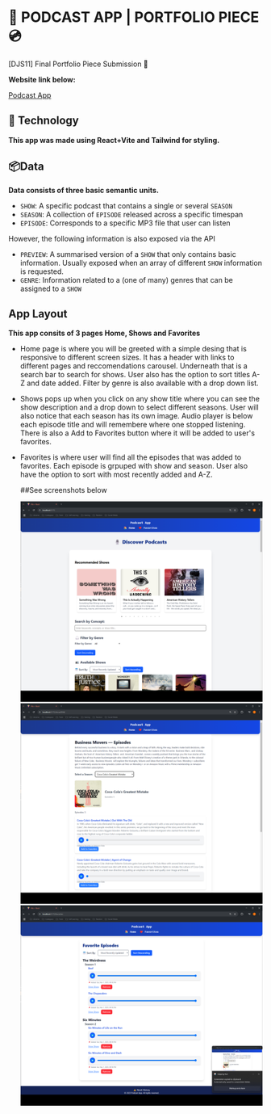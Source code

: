 # 🎵 PODCAST APP | PORTFOLIO PIECE 💿
[DJS11] Final Portfolio Piece Submission 🚀

**Website link below:**

[Podcast App](http://example.com)

## 🤖 Technology

**This app was made using React+Vite and Tailwind for styling.** 

## 📦Data

**Data consists of three basic semantic units.**

- `SHOW`: A specific podcast that contains a single or several `SEASON`
- `SEASON`: A collection of `EPISODE` released across a specific timespan
- `EPISODE`: Corresponds to a specific MP3 file that user can listen

However, the following information is also exposed via the API

- `PREVIEW`: A summarised version of a `SHOW` that only contains basic information. Usually exposed when an array of different `SHOW` information is requested.
- `GENRE`: Information related to a (one of many) genres that can be assigned to a `SHOW`

## App Layout

**This app consits of 3 pages Home, Shows and Favorites**

- Home page is where you will be greeted with a simple desing that is responsive to different screen sizes. It has a header with links to different pages and reccomendations carousel. Underneath that is a search bar to search for shows. User also has the option to sort titles A-Z and date added. Filter by genre is also available with a drop down list.
- Shows pops up when you click on any show title where you can see the show description and a drop down to select different seasons. User will also notice that each season has its own image. Audio player is below each episode title and will remembere where one stopped listening. There is also a Add to Favorites button where it will be added to user's favorites.
- Favorites is where user will find all the episodes that was added to favorites. Each episode is grpuped with show and season. User also have the option to sort with most recently added and A-Z.

  ##See screenshots below
  
  ![alt text](https://github.com/krugerjoshua/JOSKRU562_PTO2403_GroupA_JoshuaKruger_DJS11/blob/main/Screenshots/Screenshot%202025-03-01%20221329.png)
  ![alt text](https://github.com/krugerjoshua/JOSKRU562_PTO2403_GroupA_JoshuaKruger_DJS11/blob/main/Screenshots/Screenshot%202025-03-01%20221340.png)
  ![alt text](https://github.com/krugerjoshua/JOSKRU562_PTO2403_GroupA_JoshuaKruger_DJS11/blob/main/Screenshots/Screenshot%202025-03-01%20221344.png)
